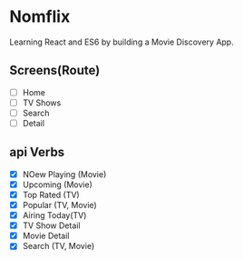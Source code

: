 # Nomflix

Learning React and ES6 by building a Movie Discovery App.

## Screens(Route)
- [ ] Home
- [ ] TV Shows
- [ ] Search
- [ ] Detail

## api Verbs
- [x] NOew Playing (Movie)
- [x] Upcoming (Movie)
- [x] Top Rated (TV)
- [x] Popular (TV, Movie)
- [x] Airing Today(TV)
- [x] TV Show Detail
- [x] Movie Detail
- [x] Search (TV, Movie)